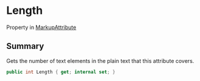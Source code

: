 # Length

Property in [MarkupAttribute](yarn.markup.markupattribute.md)

## Summary

Gets the number of text elements in the plain text that this attribute covers.

```csharp
public int Length { get; internal set; }
```
